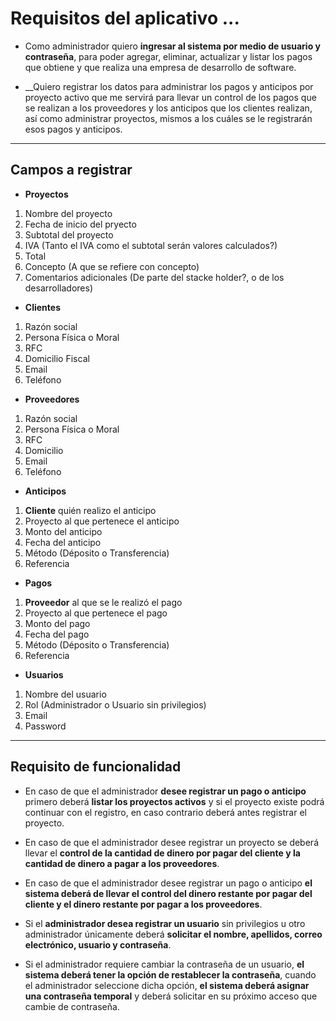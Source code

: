 # Requisitos del aplicativo ...
- Como administrador quiero __ingresar al sistema por medio de usuario y contraseña__, para
poder agregar, eliminar, actualizar y listar los pagos que obtiene y que realiza una empresa
de desarrollo de software.

- __Quiero registrar los datos para administrar los pagos y anticipos por proyecto activo que me
servirá para llevar un control de los pagos que se realizan a los proveedores y los anticipos
que los clientes realizan, así como administrar proyectos, mismos a los cuáles se le registrarán
esos pagos y anticipos.

---
## Campos a registrar
* __Proyectos__
1. Nombre del proyecto
1. Fecha de inicio del pryecto
1. Subtotal del proyecto 
1. IVA                  (Tanto el IVA como el subtotal serán valores calculados?)
1. Total
1. Concepto (A que se refiere con concepto)
1. Comentarios adicionales (De parte del stacke holder?, o de los desarrolladores)

* __Clientes__
1. Razón social
1. Persona Física o Moral
1. RFC
1. Domicilio Fiscal
1. Email
1. Teléfono

* __Proveedores__
1. Razón social
1. Persona Física o Moral
1. RFC
1. Domicilio
1. Email
1. Teléfono

* __Anticipos__
1. __Cliente__ quién realizo el anticipo
1. Proyecto al que pertenece el anticipo
1. Monto del anticipo
1. Fecha del anticipo
1. Método (Déposito o Transferencia)
1. Referencia

* __Pagos__
1. __Proveedor__ al que se le realizó el pago
1. Proyecto al que pertenece el pago
1. Monto del pago
1. Fecha del pago
1. Método (Déposito o Transferencia)
1. Referencia

* __Usuarios__
1. Nombre del usuario
1. Rol (Administrador o Usuario sin privilegios)
1. Email
1. Password

---
## Requisito de funcionalidad

* En caso de que el administrador __desee registrar un pago o anticipo__ primero deberá __listar los proyectos activos__ y si el proyecto existe podrá continuar con el registro, en caso contrario deberá antes registrar el proyecto.

* En caso de que el administrador desee registrar un proyecto se deberá llevar el __control de la cantidad de dinero por pagar del cliente y la cantidad de dinero a pagar a los proveedores__.

* En caso de que el administrador desee registrar un pago o anticipo __el sistema deberá de llevar el control del dinero restante por pagar del cliente y el dinero restante por pagar a los proveedores__.

* Si el __administrador desea registrar un usuario__ sin privilegios u otro administrador únicamente deberá __solicitar el nombre, apellidos, correo electrónico, usuario y contraseña__.

* Si el administrador requiere cambiar la contraseña de un usuario, __el sistema deberá tener la opción de restablecer la contraseña__, cuando el administrador seleccione dicha opción, __el sistema deberá asignar una contraseña temporal__ y deberá solicitar en su próximo acceso que cambie de contraseña.